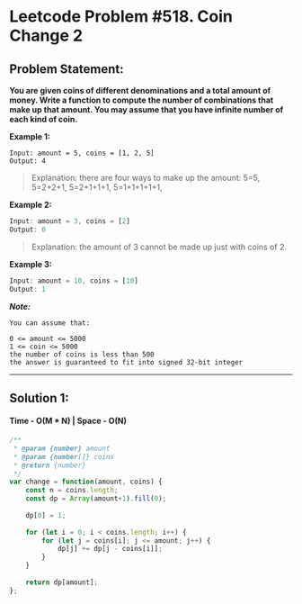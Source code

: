 # Leetcode Problem #518. Coin Change 2

## Problem Statement: 

**You are given coins of different denominations and a total amount of money. Write a function to compute the number of combinations that make up that amount. You may assume that you have infinite number of each kind of coin.**

**Example 1:**

```javacript
Input: amount = 5, coins = [1, 2, 5]
Output: 4
```

> Explanation: there are four ways to make up the amount:
5=5,
5=2+2+1,
5=2+1+1+1,
5=1+1+1+1+1,

**Example 2:**

```javascript
Input: amount = 3, coins = [2]
Output: 0
```

> Explanation: the amount of 3 cannot be made up just with coins of 2.

**Example 3:**

```javascript
Input: amount = 10, coins = [10] 
Output: 1
```
***Note:***

```
You can assume that:

0 <= amount <= 5000
1 <= coin <= 5000
the number of coins is less than 500
the answer is guaranteed to fit into signed 32-bit integer
```
---

## Solution 1: 
#### Time - O(M * N)  | Space - O(N)

```javascript
/**
 * @param {number} amount
 * @param {number[]} coins
 * @return {number}
 */
var change = function(amount, coins) {
    const n = coins.length;
    const dp = Array(amount+1).fill(0);
    
    dp[0] = 1;
    
    for (let i = 0; i < coins.length; i++) {
        for (let j = coins[i]; j <= amount; j++) {
            dp[j] += dp[j - coins[i]];
        }
    }
    
    return dp[amount];
};
```
